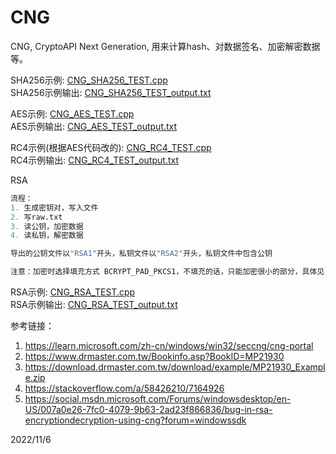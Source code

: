 # CNG

CNG, CryptoAPI Next Generation, 用来计算hash、对数据签名、加密解密数据等。  

SHA256示例: [CNG_SHA256_TEST.cpp](files/CNG_SHA256_TEST.cpp)  
SHA256示例输出: [CNG_SHA256_TEST_output.txt](files/CNG_SHA256_TEST_output.txt)  

AES示例: [CNG_AES_TEST.cpp](files/CNG_AES_TEST.cpp)  
AES示例输出: [CNG_AES_TEST_output.txt](files/CNG_AES_TEST_output.txt)  

RC4示例(根据AES代码改的): [CNG_RC4_TEST.cpp](files/CNG_RC4_TEST.cpp)  
RC4示例输出: [CNG_RC4_TEST_output.txt](files/CNG_RC4_TEST_output.txt)  

RSA  
```r
流程：
1. 生成密钥对，写入文件
2. 写raw.txt
3. 读公钥，加密数据
4. 读私钥，解密数据

导出的公钥文件以"RSA1"开头，私钥文件以"RSA2"开头，私钥文件中包含公钥

注意：加密时选择填充方式 BCRYPT_PAD_PKCS1，不填充的话，只能加密很小的部分，具体见 social.msdn.microsoft.com 的参考链接
```
RSA示例: [CNG_RSA_TEST.cpp](files/CNG_RSA_TEST.cpp)  
RSA示例输出: [CNG_RSA_TEST_output.txt](files/CNG_RSA_TEST_output.txt)  


参考链接：  
1. https://learn.microsoft.com/zh-cn/windows/win32/seccng/cng-portal
2. https://www.drmaster.com.tw/Bookinfo.asp?BookID=MP21930
3. https://download.drmaster.com.tw/download/example/MP21930_Example.zip
4. https://stackoverflow.com/a/58426210/7164926
5. https://social.msdn.microsoft.com/Forums/windowsdesktop/en-US/007a0e26-7fc0-4079-9b63-2ad23f866836/bug-in-rsa-encryptiondecryption-using-cng?forum=windowssdk


2022/11/6  
